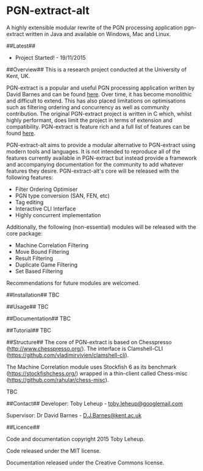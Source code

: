 # PGN-extract-alt
A highly extensible modular rewrite of the PGN processing application pgn-extract written in Java and available on Windows, Mac and Linux.

##Latest##
 <ul>
 	<li>Project Started! - 19/11/2015</li>
 </ul>

##Overview##
This is a research project conducted at the University of Kent, UK.

PGN-extract is a popular and useful PGN processing application written by David Barnes and can be found <a href="https://www.cs.kent.ac.uk/people/staff/djb/pgn-extract/">here</a>. Over time, it has become monolithic and difficult to extend. This has also placed limitations on optimisations such as filtering ordering and concurrency as well as community contribution. The original PGN-extract project is written in C which, whilst highly performant, does limit the project in terms of extension and compatibility. PGN-extract is feature rich and a full list of features can be found <a href="https://www.cs.kent.ac.uk/people/staff/djb/pgn-extract/help.html">here</a>.

PGN-extract-alt aims to provide a modular alternative to PGN-extract using modern tools and languages. It is not intended to reproduce all of the features currently available in PGN-extract but instead provide a framework and accompanying documentation for the community to add whatever features they desire. PGN-extract-alt's core will be released with the following features:

<ul>
	<li>Filter Ordering Optimiser</li>
	<li>PGN type conversion (SAN, FEN, etc)</li>
	<li>Tag editing</li>
	<li>Interactive CLI Interface</li>
	<li>Highly concurrent implementation</li>
</ul>

Additionally, the following (non-essential) modules will be released with the core package:

<ul>
	<li>Machine Correlation Filtering</li>
	<li>Move Bound Filtering</l>
	<li>Result Filtering</li>
	<li>Duplicate Game Filtering</li>
	<li>Set Based Filtering</li>
</ul>

Recommendations for future modules are welcomed. 

##Installation##
TBC

##Usage##
TBC

##Documentation##
TBC

##Tutorial##
TBC

##Structure##
The core of PGN-extract is based on Chesspresso (http://www.chesspresso.org/). The interface is Clamshell-CLI (https://github.com/vladimirvivien/clamshell-cli).

The Machine Correlation module uses Stockfish 6 as its benchmark (https://stockfishchess.org/) wrapped in a thin-client called Chess-misc (https://github.com/rahular/chess-misc). 

TBC

##Contact##
Developer: Toby Leheup - toby.leheup@googlemail.com

Supervisor: Dr David Barnes - D.J.Barnes@kent.ac.uk

##Licence##

Code and documentation copyright 2015 Toby Leheup.

Code released under the MIT license.

Documentation released under the Creative Commons license.
